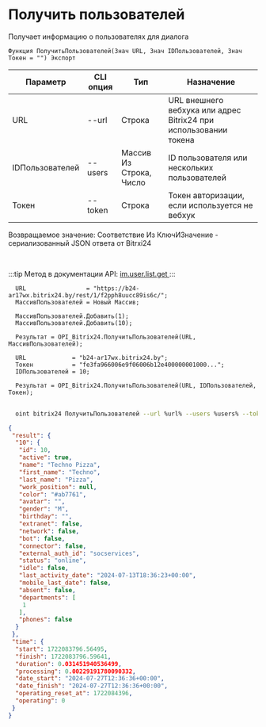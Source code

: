 ﻿---
sidebar_position: 4
---

# Получить пользователей
 Получает информацию о пользователях для диалога



`Функция ПолучитьПользователей(Знач URL, Знач IDПользователей, Знач Токен = "") Экспорт`

  | Параметр | CLI опция | Тип | Назначение |
  |-|-|-|-|
  | URL | --url | Строка | URL внешнего вебхука или адрес Bitrix24 при использовании токена |
  | IDПользователей | --users | Массив Из Строка, Число | ID пользователя или нескольких пользователей |
  | Токен | --token | Строка | Токен авторизации, если используется не вебхук |

  
  Возвращаемое значение:   Соответствие Из КлючИЗначение - сериализованный JSON ответа от Bitrxi24

<br/>

:::tip
Метод в документации API: [im.user.list.get ](https://dev.1c-bitrix.ru/learning/course/index.php?COURSE_ID=93&LESSON_ID=11493)
:::
<br/>


```bsl title="Пример кода"
  URL                 = "https://b24-ar17wx.bitrix24.by/rest/1/f2pph8uucc89is6c/";
  МассивПользователей = Новый Массив;
  
  МассивПользователей.Добавить(1);
  МассивПользователей.Добавить(10);
  
  Результат = OPI_Bitrix24.ПолучитьПользователей(URL, МассивПользователей);
  
  URL             = "b24-ar17wx.bitrix24.by";
  Токен           = "fe3fa966006e9f06006b12e400000001000...";
  IDПользователей = 10;
  
  Результат = OPI_Bitrix24.ПолучитьПользователей(URL, IDПользователей, Токен);
```
	


```sh title="Пример команды CLI"
    
  oint bitrix24 ПолучитьПользователей --url %url% --users %users% --token %token%

```

```json title="Результат"
{
 "result": {
  "10": {
   "id": 10,
   "active": true,
   "name": "Techno Pizza",
   "first_name": "Techno",
   "last_name": "Pizza",
   "work_position": null,
   "color": "#ab7761",
   "avatar": "",
   "gender": "M",
   "birthday": "",
   "extranet": false,
   "network": false,
   "bot": false,
   "connector": false,
   "external_auth_id": "socservices",
   "status": "online",
   "idle": false,
   "last_activity_date": "2024-07-13T18:36:23+00:00",
   "mobile_last_date": false,
   "absent": false,
   "departments": [
    1
   ],
   "phones": false
  }
 },
 "time": {
  "start": 1722083796.56495,
  "finish": 1722083796.59641,
  "duration": 0.031451940536499,
  "processing": 0.00229191780090332,
  "date_start": "2024-07-27T12:36:36+00:00",
  "date_finish": "2024-07-27T12:36:36+00:00",
  "operating_reset_at": 1722084396,
  "operating": 0
 }
}
```

